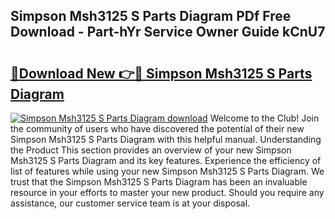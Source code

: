 ## Simpson Msh3125 S Parts Diagram PDf Free Download - Part-hYr Service Owner Guide kCnU7

# <h2><a href="http://dfrbdk2.blite.top/?on=Simpson+Msh3125+S+Parts+Diagram">🔗Download New 👉🔴 Simpson Msh3125 S Parts Diagram</a></h2>

[![Simpson Msh3125 S Parts Diagram download](https://i.imgur.com/lujVjoI.png)](http://dfrbdk2.blite.top/?on=Simpson+Msh3125+S+Parts+Diagram)
Welcome to the Club! Join the community of users who have discovered the potential of their new Simpson Msh3125 S Parts Diagram with this helpful manual. Understanding the Product This section provides an overview of your new Simpson Msh3125 S Parts Diagram and its key features. Experience the efficiency of list of features while using your new Simpson Msh3125 S Parts Diagram. We trust that the Simpson Msh3125 S Parts Diagram has been an invaluable resource in your efforts to master your new product. Should you require any assistance, our customer service team is at your disposal.
